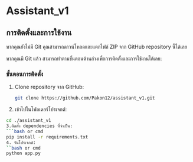 # Assistant_v1

## การติดตั้งและการใช้งาน

หากคุณยังไม่มี Git คุณสามารถดาวน์โหลดและแตกไฟล์ ZIP จาก GitHub repository นี้ได้เลย

หากคุณมี Git แล้ว สามารถทำตามขั้นตอนด้านล่างเพื่อการติดตั้งและการใช้งานได้เลย:

### ขั้นตอนการติดตั้ง

1. Clone repository จาก GitHub:
   ```bash or cmd
   git clone https://github.com/Pakon12/assistant_v1.git
2. เข้าไปในโฟลเดอร์โปรเจกต์:
```bash or cmd
cd ./assistant_v1
3.ติดตั้ง dependencies ที่จำเป็น:
```bash or cmd
pip install -r requirements.txt
4. รันโปรเจกต์:
``bash or cmd
python app.py
